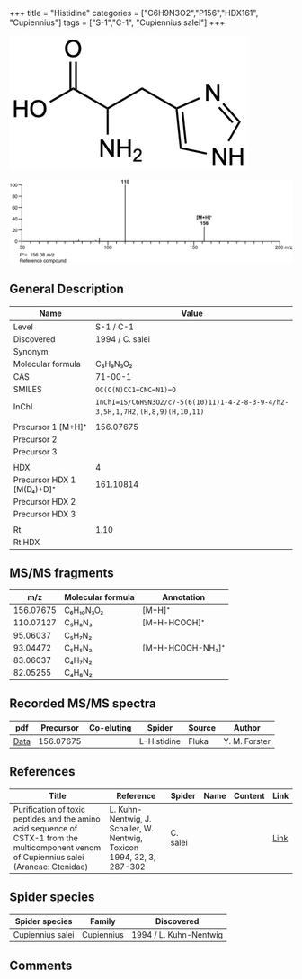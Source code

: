 +++
title = "Histidine"
categories = ["C6H9N3O2","P156","HDX161",
"Cupiennius"]
tags = ["S-1","C-1",
"Cupiennius salei"]
+++

![](/img/Histidine.png)

![](/img_MSMS/156_Histidine.png)

## General Description

| Name                      | Value           |
|---------------------------|-----------------|
| Level                     | S-1 / C-1               |
| Discovered                | 1994 / C. salei |
| Synonym                   |                 |
| Molecular formula         | C₆H₉N₃O₂        |
| CAS                       | 71-00-1         |
| SMILES | `OC(C(N)CC1=CNC=N1)=O`  |
| InChI  | `InChI=1S/C6H9N3O2/c7-5(6(10)11)1-4-2-8-3-9-4/h2-3,5H,1,7H2,(H,8,9)(H,10,11)`  |
|                           |                 |
| Precursor 1 [M+H]⁺        | 156.07675       |
| Precursor 2               |                 |
| Precursor 3               |                 |
|                           |                 |
| HDX                       | 4               |
| Precursor HDX 1 [M(D₄)+D]⁺ | 161.10814       |
| Precursor HDX 2           |                 |
| Precursor HDX 3           |                 |
|                           |                 |
| Rt                        | 1.10            |
| Rt HDX                    |                 |

## MS/MS fragments

| m/z       | Molecular formula | Annotation       |
|-----------|-------------------|------------------|
| 156.07675 | C₆H₁₀N₃O₂         | [M+H]⁺           |
| 110.07127 | C₅H₈N₃            | [M+H-HCOOH]⁺     |
| 95.06037  | C₅H₇N₂            |                  |
| 93.04472  | C₅H₅N₂            | [M+H-HCOOH-NH₃]⁺ |
| 83.06037  | C₄H₇N₂            |                  |
| 82.05255  | C₄H₆N₂            |                  |

## Recorded MS/MS spectra

| pdf                                 | Precursor | Co-eluting | Spider      | Source | Author        |
|-------------------------------------|-----------|------------|-------------|--------|---------------|
| [Data](/pdf/156_Histidine_1-10.pdf) | 156.07675 |            | L-Histidine | Fluka  | Y. M. Forster |

## References

| Title                                                                                                                                      | Reference                                                              | Spider   | Name | Content | Link                                                 |
|--------------------------------------------------------------------------------------------------------------------------------------------|------------------------------------------------------------------------|----------|------|---------|------------------------------------------------------|
| Purification of toxic peptides and the amino acid sequence of CSTX-1 from the multicomponent venom of Cupiennius salei (Araneae: Ctenidae) | L. Kuhn-Nentwig, J. Schaller, W. Nentwig, Toxicon 1994, 32, 3, 287-302 | C. salei |      |         | [Link](https://doi.org/10.1016/0041-0101(94)90082-5) |

## Spider species

| Spider species   | Family     | Discovered             |
|------------------|------------|------------------------|
| Cupiennius salei | Cupiennius | 1994 / L. Kuhn-Nentwig |

## Comments